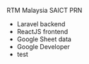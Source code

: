 RTM Malaysia SAICT PRN
- Laravel backend
- ReactJS frontend
- Google Sheet data
- Google Developer
- test
